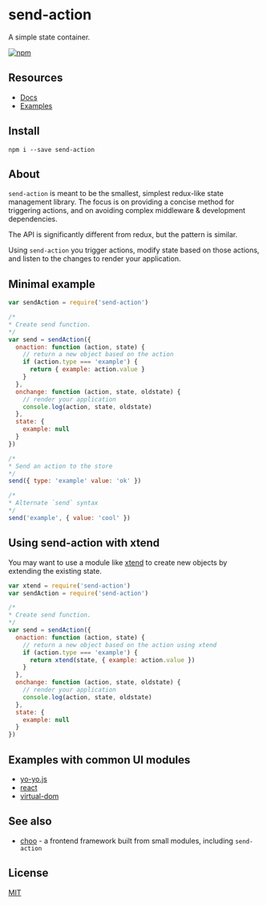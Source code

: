 # send-action

A simple state container. 

[![npm](https://img.shields.io/npm/v/send-action.svg)](http://npmjs.com/send-action)

## Resources
- [Docs](http://sethvincent.com/send-action)
- [Examples](https://github.com/sethvincent/send-action/tree/master/examples)

## Install

```
npm i --save send-action
```

## About

`send-action` is meant to be the smallest, simplest redux-like state management library. The focus is on providing a concise method for triggering actions, and on avoiding complex middleware & development dependencies.

The API is significantly different from redux, but the pattern is similar. 

Using `send-action` you trigger actions, modify state based on those actions, and listen to the changes to render your application.

## Minimal example

```js
var sendAction = require('send-action')

/*
* Create send function.
*/
var send = sendAction({
  onaction: function (action, state) {
    // return a new object based on the action
    if (action.type === 'example') {
      return { example: action.value }
    }
  },
  onchange: function (action, state, oldstate) {
    // render your application
    console.log(action, state, oldstate)
  },
  state: {
    example: null
  }
})

/*
* Send an action to the store
*/
send({ type: 'example' value: 'ok' })

/*
* Alternate `send` syntax
*/
send('example', { value: 'cool' })
```

## Using send-action with xtend

You may want to use a module like [xtend](http://npmjs.com/xtend) to create new objects by extending the existing state.

```js
var xtend = require('send-action')
var sendAction = require('send-action')

/*
* Create send function.
*/
var send = sendAction({
  onaction: function (action, state) {
    // return a new object based on the action using xtend
    if (action.type === 'example') {
      return xtend(state, { example: action.value })
    }
  },
  onchange: function (action, state, oldstate) {
    // render your application
    console.log(action, state, oldstate)
  },
  state: {
    example: null
  }
})
```

## Examples with common UI modules

- [yo-yo.js](/docs/yo-yo.md)
- [react](/docs/react.md)
- [virtual-dom](/docs/virtual-dom.md)

## See also
- [choo](https://github.com/yoshuawuyts/choo) - a frontend framework built from small modules, including `send-action`

## License
[MIT](LICENSE.md)
